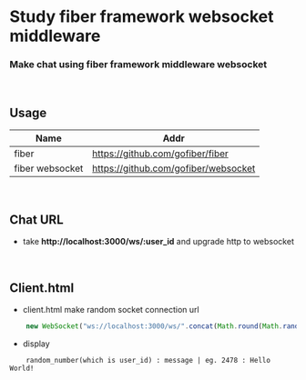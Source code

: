 Study fiber framework websocket middleware
===
### Make chat using fiber framework middleware websocket
<br/>


Usage
---
Name|Addr
-|-
fiber|https://github.com/gofiber/fiber
fiber websocket|https://github.com/gofiber/websocket
<br/>

Chat URL
---
- take __http://localhost:3000/ws/:user_id__ and upgrade http to websocket
<br/>


Client.html
---
- client.html make random socket connection url
```js
    new WebSocket("ws://localhost:3000/ws/".concat(Math.round(Math.random()*10000)))
```
- display 
```
    random_number(which is user_id) : message | eg. 2478 : Hello World!
```